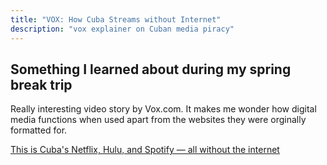 ```yaml
---
title: "VOX: How Cuba Streams without Internet"
description: "vox explainer on Cuban media piracy"
---
```


## Something I learned about during my spring break trip
Really interesting video story by Vox.com. It makes me wonder how digital media functions when used apart from the websites they were orginally formatted for.

[This is Cuba's Netflix, Hulu, and Spotify — all without the internet](https://www.vox.com/videos/2017/11/16/16658322/cuba-paquete-internet-netflix)

